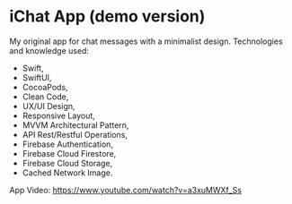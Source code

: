 # iChat App (demo version)

My original app for chat messages with a minimalist design. Technologies and knowledge used:
* Swift,
* SwiftUI,
* CocoaPods,
* Clean Code,
* UX/UI Design,
* Responsive Layout,
* MVVM Architectural Pattern,
* API Rest/Restful Operations,
* Firebase Authentication,
* Firebase Cloud Firestore,
* Firebase Cloud Storage,
* Cached Network Image.

App Video: https://www.youtube.com/watch?v=a3xuMWXf_Ss
